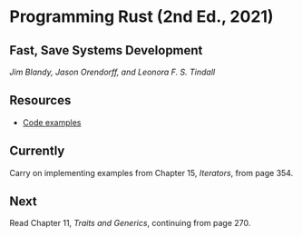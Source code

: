 
# Programming Rust (2nd Ed., 2021)

## Fast, Save Systems Development

*Jim Blandy, Jason Orendorff, and Leonora F. S. Tindall*

## Resources

* [Code examples](https://github.com/ProgrammingRust)


## Currently

Carry on implementing examples from Chapter 15, *Iterators*, from page 354.


## Next

Read Chapter 11, *Traits and Generics*, continuing from page 270.

